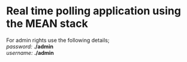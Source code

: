 # Real time polling application using the MEAN stack 
For admin rights use the following details;<br/>
*password:* **./admin**<br/>
*username:* **./admin**
